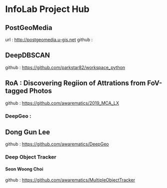 # InfoLab Project Hub


## PostGeoMedia
 url : http://postgeomedia.u-gis.net
 github : 

## DeepDBSCAN
 github : https://github.com/parkstar82/workspace_python

## RoA : Discovering Regiion of Attrations from FoV-tagged Photos
 github : https://github.com/awarematics/2019_MCA_LX

### DeepGeo :
## Dong Gun Lee
 github : https://github.com/awarematics/DeepGeo
 
### Deep Object Tracker
#### Seon Woong Choi
 github : https://github.com/awarematics/MultipleObjectTracker
 
 
